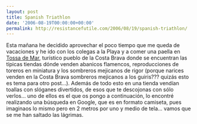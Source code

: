 ```yaml
---
layout: post
title: Spanish Triathlon
date: '2006-08-19T00:00:00+00:00'
permalink: http://resistancefutile.com/2006/08/19/spanish-triathlon/
---
```

Esta mañana he decidido aprovechar el poco tiempo que me queda de vacaciones y he ido con los colegas a la Playa y a comer una paella en <a href="http://maps.google.es/maps?f=q&hl=es&q=Tossa+de+Mar&ie=UTF8&ll=41.718863,2.93189&spn=0.007127,0.021629&t=h&om=1">Tossa de Mar</a>, turístico pueblo de la Costa Brava donde se encuentran las típicas tiendas dónde venden abanicos flamencos, reproducciones de toreros en miniatura y los sombreros mejicanos de rigor (porque narices venden en la Costa Brava sombreros mejicanos a los guiris??? quizás esto es tema para otro post...). Además de todo esto en una tienda vendían toallas con slóganes divertidos, de esos que te descojonas con sólo verlos... uno de ellos es el que os pongo a continuación, lo encontré realizando una búsqueda en Google, que es en formato camiseta, pues imaginaos lo mismo pero en 2 metros por uno y medio de tela... vamos que se me han saltado las lágrimas.

<img style="display:block; margin:0px auto 10px; text-align:center;" src="http://photos1.blogger.com/blogger/6639/1972/1600/Imagen%201.jpg" border="0" alt="" />
